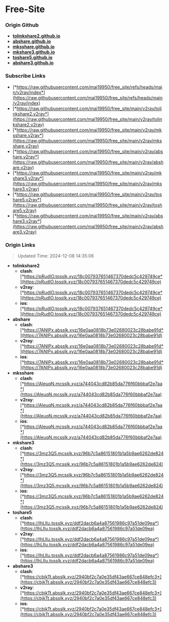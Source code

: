 # Free-Site

### Origin Github

- [**tolinkshare2.github.io**](https://github.com/tolinkshare2/tolinkshare2.github.io)
- [**abshare.github.io**](https://github.com/abshare/abshare.github.io)
- [**mksshare.github.io**](https://github.com/mksshare/mksshare.github.io)
- [**mkshare3.github.io**](https://github.com/mkshare3/mkshare3.github.io)
- [**toshare5.github.io**](https://github.com/toshare5/toshare5.github.io)
- [**abshare3.github.io**](https://github.com/abshare3/abshare3.github.io)

### Subscribe Links

- [*https://raw.githubusercontent.com/mai19950/free_site/refs/heads/main/v2ray/index*](https://raw.githubusercontent.com/mai19950/free_site/refs/heads/main/v2ray/index)
- [*https://raw.githubusercontent.com/mai19950/free_site/main/v2ray/tolinkshare2.v2ray*](https://raw.githubusercontent.com/mai19950/free_site/main/v2ray/tolinkshare2.v2ray)
- [*https://raw.githubusercontent.com/mai19950/free_site/main/v2ray/mksshare.v2ray*](https://raw.githubusercontent.com/mai19950/free_site/main/v2ray/mksshare.v2ray)
- [*https://raw.githubusercontent.com/mai19950/free_site/main/v2ray/abshare.v2ray*](https://raw.githubusercontent.com/mai19950/free_site/main/v2ray/abshare.v2ray)
- [*https://raw.githubusercontent.com/mai19950/free_site/main/v2ray/mkshare3.v2ray*](https://raw.githubusercontent.com/mai19950/free_site/main/v2ray/mkshare3.v2ray)
- [*https://raw.githubusercontent.com/mai19950/free_site/main/v2ray/toshare5.v2ray*](https://raw.githubusercontent.com/mai19950/free_site/main/v2ray/toshare5.v2ray)
- [*https://raw.githubusercontent.com/mai19950/free_site/main/v2ray/abshare3.v2ray*](https://raw.githubusercontent.com/mai19950/free_site/main/v2ray/abshare3.v2ray)

### Origin Links

> Updated Time: 2024-12-08 14:35:06

- **tolinkshare2**
  - **clash**: [*https://pRudIO.tosslk.xyz/18c007937651467370dedc5c429749ce*](https://pRudIO.tosslk.xyz/18c007937651467370dedc5c429749ce)
  - **v2ray**: [*https://pRudIO.tosslk.xyz/18c007937651467370dedc5c429749ce*](https://pRudIO.tosslk.xyz/18c007937651467370dedc5c429749ce)
  - **ios**: [*https://pRudIO.tosslk.xyz/18c007937651467370dedc5c429749ce*](https://pRudIO.tosslk.xyz/18c007937651467370dedc5c429749ce)
- **abshare**
  - **clash**: [*https://7ANIPx.absslk.xyz/16e0aa0818b73e02680023c28babe91d*](https://7ANIPx.absslk.xyz/16e0aa0818b73e02680023c28babe91d)
  - **v2ray**: [*https://7ANIPx.absslk.xyz/16e0aa0818b73e02680023c28babe91d*](https://7ANIPx.absslk.xyz/16e0aa0818b73e02680023c28babe91d)
  - **ios**: [*https://7ANIPx.absslk.xyz/16e0aa0818b73e02680023c28babe91d*](https://7ANIPx.absslk.xyz/16e0aa0818b73e02680023c28babe91d)
- **mksshare**
  - **clash**: [*https://AIeuqN.mcsslk.xyz/a744043cd82b85da776f60bbbaf2e7aa*](https://AIeuqN.mcsslk.xyz/a744043cd82b85da776f60bbbaf2e7aa)
  - **v2ray**: [*https://AIeuqN.mcsslk.xyz/a744043cd82b85da776f60bbbaf2e7aa*](https://AIeuqN.mcsslk.xyz/a744043cd82b85da776f60bbbaf2e7aa)
  - **ios**: [*https://AIeuqN.mcsslk.xyz/a744043cd82b85da776f60bbbaf2e7aa*](https://AIeuqN.mcsslk.xyz/a744043cd82b85da776f60bbbaf2e7aa)
- **mkshare3**
  - **clash**: [*https://3mz3Q5.mcsslk.xyz/96b7c5a86151801b1a5b9ae6262de824*](https://3mz3Q5.mcsslk.xyz/96b7c5a86151801b1a5b9ae6262de824)
  - **v2ray**: [*https://3mz3Q5.mcsslk.xyz/96b7c5a86151801b1a5b9ae6262de824*](https://3mz3Q5.mcsslk.xyz/96b7c5a86151801b1a5b9ae6262de824)
  - **ios**: [*https://3mz3Q5.mcsslk.xyz/96b7c5a86151801b1a5b9ae6262de824*](https://3mz3Q5.mcsslk.xyz/96b7c5a86151801b1a5b9ae6262de824)
- **toshare5**
  - **clash**: [*https://lhLIIu.tosslk.xyz/ddf2dacb6a4a87561986c97a51de09ea*](https://lhLIIu.tosslk.xyz/ddf2dacb6a4a87561986c97a51de09ea)
  - **v2ray**: [*https://lhLIIu.tosslk.xyz/ddf2dacb6a4a87561986c97a51de09ea*](https://lhLIIu.tosslk.xyz/ddf2dacb6a4a87561986c97a51de09ea)
  - **ios**: [*https://lhLIIu.tosslk.xyz/ddf2dacb6a4a87561986c97a51de09ea*](https://lhLIIu.tosslk.xyz/ddf2dacb6a4a87561986c97a51de09ea)
- **abshare3**
  - **clash**: [*https://cbjkTt.absslk.xyz/2940bf2c7a0e35df43ae667ce848efc3*](https://cbjkTt.absslk.xyz/2940bf2c7a0e35df43ae667ce848efc3)
  - **v2ray**: [*https://cbjkTt.absslk.xyz/2940bf2c7a0e35df43ae667ce848efc3*](https://cbjkTt.absslk.xyz/2940bf2c7a0e35df43ae667ce848efc3)
  - **ios**: [*https://cbjkTt.absslk.xyz/2940bf2c7a0e35df43ae667ce848efc3*](https://cbjkTt.absslk.xyz/2940bf2c7a0e35df43ae667ce848efc3)
